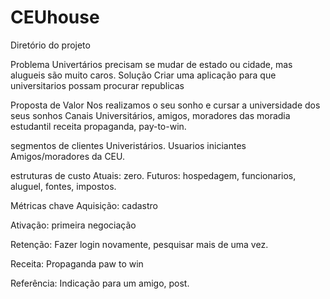 # CEUhouse
 Diretório do projeto
  
 Problema
Univertários precisam se mudar de estado ou cidade, mas alugueis são muito caros.
Solução
Criar uma aplicação para que universitarios possam procurar republicas

Proposta de Valor
Nos realizamos o seu sonho e cursar a universidade dos seus sonhos
Canais
Universitários, amigos, moradores das moradia estudantil
receita
propaganda, pay-to-win.

segmentos de clientes
Univeristários.
Usuarios iniciantes
Amigos/moradores da CEU.

estruturas de custo
Atuais: zero. Futuros: hospedagem, funcionarios, aluguel, fontes, impostos.

Métricas chave
Aquisição:
cadastro

Ativação:
primeira negociação

Retenção:
Fazer login novamente, pesquisar mais de uma vez.

Receita:
Propaganda paw to win

Referência:
Indicação para um amigo, post. 
